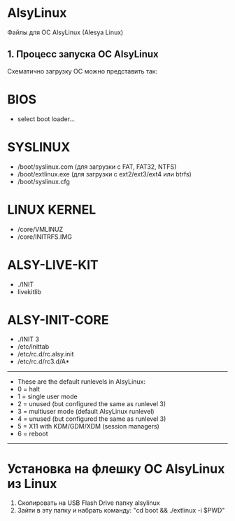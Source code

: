 # AlsyLinux
Файлы для ОС AlsyLinux (Alesya Linux)

## 1. Процесс запуска ОС AlsyLinux

Схематично загрузку ОС можно представить так:

#  BIOS
  + select boot loader...
#  SYSLINUX
  +  /boot/syslinux.com (для загрузки с FAT, FAT32, NTFS)
  +  /boot/extlinux.exe (для загрузки с ext2/ext3/ext4 или btrfs)
  +  /boot/syslinux.cfg    
# LINUX KERNEL   
  +  /core/VMLINUZ
  +  /core/INITRFS.IMG   
# ALSY-LIVE-KIT
  + ./INIT
  + livekitlib  
# ALSY-INIT-CORE
  + ./INIT 3
  + /etc/inittab 
  + /etc/rc.d/rc.alsy.init
  + /etc/rc.d/rc3.d/A*
-------------------------------------------------------------------------------------------
* These are the default runlevels in AlsyLinux:
*   0 = halt
*   1 = single user mode
*   2 = unused (but configured the same as runlevel 3)
*   3 = multiuser mode (default AlsyLinux runlevel)
*   4 = unused (but configured the same as runlevel 3)
*   5 = X11 with KDM/GDM/XDM (session managers)
*   6 = reboot
-------------------------------------------------------------------------------------------

# Установка на флешку ОС AlsyLinux из Linux
1. Скопировать на USB Flash Drive папку alsylinux
2. Зайти в эту папку и набрать команду: "cd boot && ./extlinux -i $PWD"
